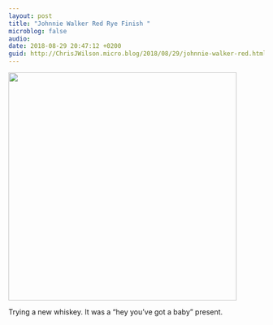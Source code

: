 ```yaml
---
layout: post
title: "Johnnie Walker Red Rye Finish "
microblog: false
audio: 
date: 2018-08-29 20:47:12 +0200
guid: http://ChrisJWilson.micro.blog/2018/08/29/johnnie-walker-red.html
---
```

<a href="http://chrisjwilson.me/uploads/2018/773bf5a88f.jpg"><img src="http://chrisjwilson.me/uploads/2018/773bf5a88f.jpg" width="449" height="600" style="height: auto;" class="sunlit_image" /></a>

Trying a new whiskey. It was a “hey you’ve got a baby” present. 

